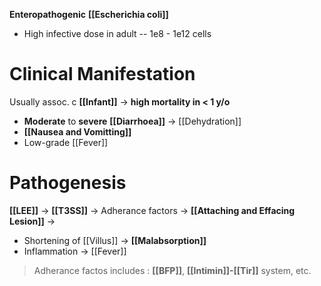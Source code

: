 **Enteropathogenic** **[[Escherichia coli]]**
- High infective dose in adult -- 1e8 - 1e12 cells

# Clinical Manifestation
Usually assoc. c **[[Infant]]** -> **high mortality in < 1 y/o**
- **Moderate** to **severe** **[[Diarrhoea]]** -> [[Dehydration]]
- **[[Nausea and Vomitting]]**
- Low-grade [[Fever]]

# Pathogenesis
**[[LEE]]** -> **[[T3SS]]** -> Adherance factors -> **[[Attaching and Effacing Lesion]]** ->
- Shortening of [[Villus]] -> **[[Malabsorption]]**
- Inflammation -> [[Fever]]
> Adherance factos includes : **[[BFP]]**, **[[Intimin]]-[[Tir]]** system, etc.
